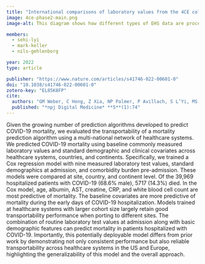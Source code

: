 ```yaml
---
title: "International comparisons of laboratory values from the 4CE collaborative to predict COVID-19 mortality"
image: 4ce-phase2-main.png
image-alt: This diagram shows how different types of EHS data are processed in the study.

members:
  - sehi-lyi
  - mark-keller
  - nils-gehlenborg

year: 2022
type: article

publisher: "https://www.nature.com/articles/s41746-022-00601-0"
doi: "10.1038/s41746-022-00601-0"
zotero-key: "EL85K8FP"
cite:
  authors: "GM Weber, C Hong, Z Xia, NP Palmer, P Avillach, S L’Yi, MS Keller, SN Murphy, A Gutiérrez-Sacristán, CL Bonzel, A Serret-Larmande, A Neuraz, GS Omenn, S Visweswaran, JG Klann, AM South, NHW Loh, M Cannataro, BK Beaulieu-Jones, R Bellazzi, G Agapito, M Alessiani, BJ Aronow, DS Bell, V Benoit, FT Bourgeois, L Chiovato, K Cho, A Dagliati, SL DuVall, NG Barrio, DA Hanauer, YL Ho, JH Holmes, RW Issitt, M Liu, Y Luo, KE Lynch, SE Maidlow, A Malovini, KD Mandl, C Mao, ME Matheny, JH Moore, JS Morris, M Morris, DL Mowery, KY Ngiam, LP Patel, M Pedrera-Jimenez, RB Ramoni, ER Schriver, P Schubert, PS Balazote, A Spiridou, ALM Tan, BWL Tan, V Tibollo, C Torti, EM Trecarichi, X Wang, *The Consortium for Clinical Characterization of COVID-19 by EHR (4CE)* (incl. N Gehlenborg), IS Kohane, T Cai, GA Brat"
  published: "*npj Digital Medicine* **5**(1):74"
---
```

Given the growing number of prediction algorithms developed to predict COVID-19 mortality, we evaluated the transportability of a mortality prediction algorithm using a multi-national network of healthcare systems. We predicted COVID-19 mortality using baseline commonly measured laboratory values and standard demographic and clinical covariates across healthcare systems, countries, and continents. Specifically, we trained a Cox regression model with nine measured laboratory test values, standard demographics at admission, and comorbidity burden pre-admission. These models were compared at site, country, and continent level. Of the 39,969 hospitalized patients with COVID-19 (68.6% male), 5717 (14.3%) died. In the Cox model, age, albumin, AST, creatine, CRP, and white blood cell count are most predictive of mortality. The baseline covariates are more predictive of mortality during the early days of COVID-19 hospitalization. Models trained at healthcare systems with larger cohort size largely retain good transportability performance when porting to different sites. The combination of routine laboratory test values at admission along with basic demographic features can predict mortality in patients hospitalized with COVID-19. Importantly, this potentially deployable model differs from prior work by demonstrating not only consistent performance but also reliable transportability across healthcare systems in the US and Europe, highlighting the generalizability of this model and the overall approach.
